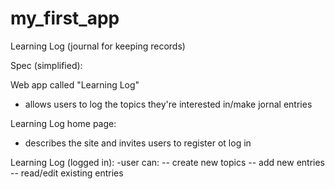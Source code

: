 # my_first_app
Learning Log (journal for keeping records)

Spec (simplified):

Web app called "Learning Log"
- allows users to log the topics they're interested in/make jornal entries

Learning Log home page:
- describes the site and invites users to register ot log in 

Learning Log (logged in):
-user can:
-- create new topics
-- add new entries
-- read/edit existing entries


